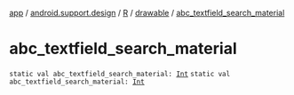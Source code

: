 [app](../../../index.md) / [android.support.design](../../index.md) / [R](../index.md) / [drawable](index.md) / [abc_textfield_search_material](./abc_textfield_search_material.md)

# abc_textfield_search_material

`static val abc_textfield_search_material: `[`Int`](https://kotlinlang.org/api/latest/jvm/stdlib/kotlin/-int/index.html)
`static val abc_textfield_search_material: `[`Int`](https://kotlinlang.org/api/latest/jvm/stdlib/kotlin/-int/index.html)